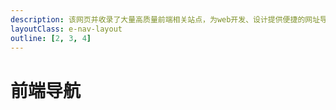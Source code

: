 ```yaml
---
description: 该网页并收录了大量高质量前端相关站点，为web开发、设计提供便捷的网址导航服务
layoutClass: e-nav-layout
outline: [2, 3, 4]
---
```


<script setup>
import {linkData} from './data'
 console.log(linkData)
import './sitetag.less'
</script>



# 前端导航

<SiteTageGroup v-for="{title, items} in linkData" :title="title" :items="items" />
